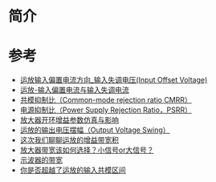 简介
===

参考
===
* [运放输入偏置电流方向_输入失调电压(Input Offset Voltage)](https://blog.csdn.net/weixin_31764625/article/details/112311721)
* [运放-输入偏置电流与输入失调电流](https://zhuanlan.zhihu.com/p/163373369)
* [共模抑制比（Common-mode rejection ratio CMRR）](https://blog.csdn.net/kak578/article/details/107358464/)
* [电源抑制比（Power Supply Rejection Ratio，PSRR）](https://blog.csdn.net/muxi_huang/article/details/105917943)
* [放大器开环增益参数仿真与影响](https://www.elecfans.com/d/1402488.html)
* [运放的输出电压摆幅（Output Voltage Swing）](https://blog.csdn.net/muxi_huang/article/details/105918224)
* [这次我们聊聊运放的增益带宽积](这次我们聊聊运放的增益带宽积)
* [放大器带宽该如何选择？小信号or大信号？](https://www.eet-china.com/mp/a104885.html)
* [示波器的带宽](https://zhuanlan.zhihu.com/p/101741671?utm_source=wechat_timeline)
* [你是否超越了运放的输入共模区间](http://www.eepw.com.cn/article/208770.htm)